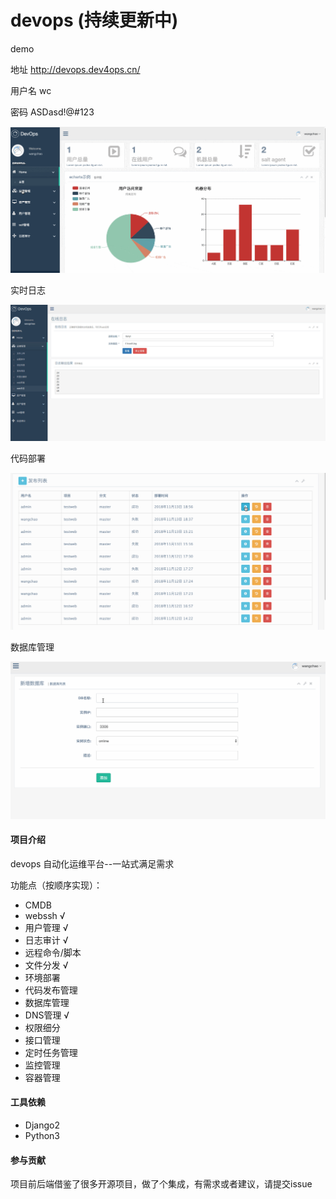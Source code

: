 # devops (持续更新中)

demo

地址 http://devops.dev4ops.cn/

用户名 wc
   
密码 ASDasd!@#123

![image](demo/demo.gif)

实时日志

![image](demo/tailf.gif)

代码部署

![image](demo/codedeploy.gif)

数据库管理

![image](demo/database.gif)
#### 项目介绍
devops 自动化运维平台--一站式满足需求

功能点（按顺序实现）：
* CMDB 
* webssh &radic;
* 用户管理 &radic;
* 日志审计 &radic;
* 远程命令/脚本 
* 文件分发 &radic;
* 环境部署 
* 代码发布管理
* 数据库管理 
* DNS管理 &radic;
* 权限细分 
* 接口管理 
* 定时任务管理
* 监控管理
* 容器管理


#### 工具依赖
* Django2
* Python3

#### 参与贡献

项目前后端借鉴了很多开源项目，做了个集成，有需求或者建议，请提交issue